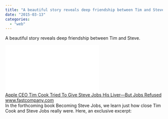 ```yaml
---
title: "A beautiful story reveals deep friendship between Tim and Steve."
date: "2015-03-13"
categories: 
  - "web"
---
```


A beautiful story reveals deep friendship between Tim and Steve.  
  
[![](images/safe_image.php?d=AQBtvwEp0ax74Dzb&w=158&h=158&url=http%3A%2F%2Fe.fastcompany.net%2Fmultisite_files%2Ffastcompany%2Fimagecache%2F620x350%2Fposter%2F2015%2F03%2F3043628-poster-p-1-tim-cook-tried-to-offer-steve-jobs-a-portion-of-his-liver.jpg)](http://l.facebook.com/l.php?u=http%3A%2F%2Fwww.fastcompany.com%2F3043628%2Ftim-cook-tried-to-offer-steve-jobs-a-portion-of-his-liver-jobs-refused&h=MAQEpMfux&s=1)  
[Apple CEO Tim Cook Tried To Give Steve Jobs His Liver—But Jobs Refused](http://l.facebook.com/l.php?u=http%3A%2F%2Fwww.fastcompany.com%2F3043628%2Ftim-cook-tried-to-offer-steve-jobs-a-portion-of-his-liver-jobs-refused&h=HAQEHdJ9v&s=1)  
www.fastcompany.com  
In the forthcoming book Becoming Steve Jobs, we learn just how close Tim Cook and Steve Jobs really were. Here, an exclusive excerpt:
